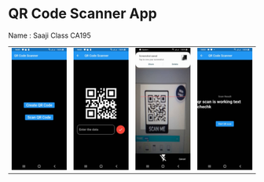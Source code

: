 #  QR Code Scanner App
Name : Saaji 
Class CA195
<div style="text-align: center">
    <table>
        <tr>
            <td style="text-align: center">
                    <img src="https://raw.githubusercontent.com/hiradu/saji/main/Images/1.jpeg" width="200"/>
            </td>            
            <td style="text-align: center">              
                     <img src="https://raw.githubusercontent.com/hiradu/saji/main/Images/2.jpeg" width="200"/>
            </td>
            <td style="text-align: center">
                    <img src="https://raw.githubusercontent.com/hiradu/saji/main/Images/3.jpeg" width="200"/>
            </td>     
   <td style="text-align: center">
                    <img src="https://raw.githubusercontent.com/hiradu/saji/main/Images/4.jpeg" width="200"/>
            </td>     
      </tr>
  </table>
  </div>
